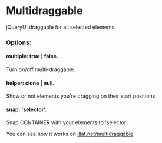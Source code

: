 # Multidraggable
jQueryUI draggable for all selected elements.

<h3>Options:</h3>

<h4>multiple: true | false.</h4>
Turn on/off multi-draggable.

<h4>helper: clone | null.</h4> 

Show or not elements you're dragging on their start positions. 

<h4>snap: 'selector'.</h4> 

Snap CONTAINER with your elements to 'selector'. 

You can see how it works on <a href="http://illat.net/multidraggable.html">illat.net/multidraggable</a>
